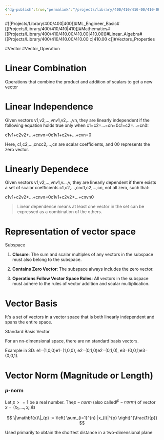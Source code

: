 ```yaml
---
{"dg-publish":true,"permalink":"/projects/library/400/410/410-00/410-00-c/","noteIcon":"0","created":"2024-01-21T17:21:24.708+09:00","updated":"2024-04-10T19:40:13.241+09:00"}
---
```



#[[Projects/Library/400/400\|400]]#ML_Engineer_Basic#[[Projects/Library/400/410/410\|410]]#Mathematics#[[Projects/Library/400/410/410.00/410.00\|410.00]]#Linear_Algebra#[[Projects/Library/400/410/410.00/410.00 c\|410.00 c]]#Vectors_Properties

  
  
  
  
  
  
  
  
  

#Vector #Vector_Operation

  

# Linear Combination

Operations that combine the product and addition of scalars to get a new vector

  
  

# Linear Independence

Given vectors v1,v2,...,vnv1,v2,...,vn, they are linearly independent if the following equation holds true only when c1=c2=...=cn=0c1=c2=...=cn0:

c1v1+c2v2+...+cnvn=0c1v1+c2v+...+cvn=0

Here, c1,c2,...,cncc2,...,cn are scalar coefficients, and 00 represents the zero vector.

  

# Linearly Dependece

Given vectors v1,v2,...,vnv1,v...,v, they are linearly dependent if there exists a set of scalar coefficients c1,c2,...,cnc1,c2,...,cn, not all zero, such that:

c1v1+c2v2+...+cnvn=0c1v1+c2v2+...+cnvn0

> Linear dependence means at least one vector in the set can be expressed as a combination of the others.

  

# Representation of vector space

  

Subspace

1. **Closure**: The sum and scalar multiples of any vectors in the subspace must also belong to the subspace.

2. **Contains Zero Vector**: The subspace always includes the zero vector.

3. **Operations Follow Vector Space Rules**: All vectors in the subspace must adhere to the rules of vector addition and scalar multiplication.

  

# Vector Basis

It's a set of vectors in a vector space that is both linearly independent and spans the entire space.

  

Standard Basis Vector

For an nn-dimensional space, there are nn standard basis vectors.

Example in 3D: e1=(1,0,0)e1=(1,0,0), e2=(0,1,0)e2=(0,1,0), e3=(0,0,1)e3=(0,0,1).

  
  

# Vector Norm (Magnitude or Length)

### _p_-norm

  

Let $p >= 1$ be a real number. The$p-norm$ (also called$l^p - norm$) of vector $x = (x_1, \ldots, x_n)$is

$$ \|\mathbf{x}\|_{p} := \left( \sum_{i=1}^{n} |x_{i}|^{p} \right)^{\frac{1}{p}} $$

  
  
  

Used primarily to obtain the shortest distance in a two-dimensional plane